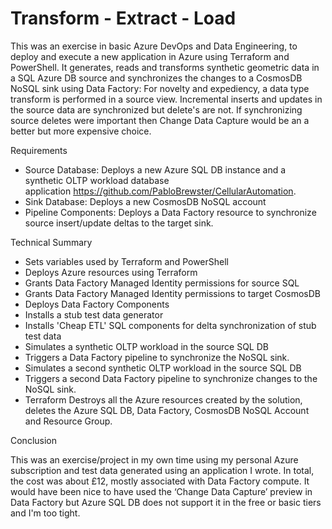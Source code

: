 # Transform - Extract - Load
This was an exercise in basic Azure DevOps and Data Engineering, to deploy and execute a new application in Azure using Terraform and PowerShell. It generates, reads and transforms synthetic geometric data in a SQL Azure DB source and synchronizes the changes to a CosmosDB NoSQL sink using Data Factory: For novelty and expediency, a data type transform is performed in a source view. Incremental inserts and updates in the source data are synchronized but delete's are not. If synchronizing source deletes were important then Change Data Capture would be an a better but more expensive choice.

Requirements
 - Source Database: Deploys a new Azure SQL DB instance and a synthetic OLTP workload database application https://github.com/PabloBrewster/CellularAutomation.
 - Sink Database: Deploys a new CosmosDB NoSQL account
 - Pipeline Components: Deploys a Data Factory resource to synchronize source insert/update deltas to the target sink.

Technical Summary 

 - Sets variables used by Terraform and PowerShell
 - Deploys Azure resources using Terraform
 - Grants Data Factory Managed Identity permissions for source SQL
 - Grants Data Factory Managed Identity permissions to target CosmosDB
 - Deploys Data Factory Components
 - Installs a stub test data generator 
 - Installs 'Cheap ETL' SQL components for delta synchronization of stub test data 
 - Simulates a synthetic OLTP workload in the source SQL DB
 - Triggers a Data Factory pipeline to synchronize the NoSQL sink.
 - Simulates a second synthetic OLTP workload in the source SQL DB
 - Triggers a second Data Factory pipeline to synchronize changes to the NoSQL sink.
 - Terraform Destroys all the Azure resources created by the solution, deletes the Azure SQL DB, Data Factory, CosmosDB NoSQL Account and Resource Group.

Conclusion

This was an exercise/project in my own time using my personal Azure subscription and test data generated using an application I wrote. In total, the cost was about £12, mostly associated with Data Factory compute. It would have been nice to have used the ‘Change Data Capture’ preview in Data Factory but Azure SQL DB does not support it in the free or basic tiers and I'm too tight.
